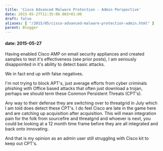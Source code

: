 ```yaml
---
title: 'Cisco Advanced Malware Protection - Admin Perspective'
date: 2015-05-27T11:35:00.003+01:00
draft: false
aliases: [ "/2015/05/cisco-advanced-malware-protection-admin.html" ]
parent: Blogger
---
```

#### date: 2015-05-27

Having enabled Cisco AMP on email security appliances and created samples to test it's effectiveness (see prior posts), I am seriously disappointed in it's ability to detect basic attacks.  
  
We in fact end up with false negatives.  
  
I'm not trying to block APT's, just average efforts from cyber criminals phishing with Office based attacks that often just download a trojan, perhaps we should term these Common Persistent Threats (CPT's).  
  
Any way to their defense they are switching over to threatgrid in July which I am told does detect these CPT's. I do feel Cisco are late in the game here and are catching up acquisition after acquisition. This will mean integration pain for the folk from sourcefire and threatgrid and whoever is next, you could be looking at a 12 month time frame before they are all integrated and back onto innovating.  
  
And that is my opinion as an admin user still struggling with Cisco kit to keep out CPT's.